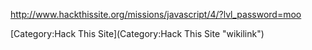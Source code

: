 <http://www.hackthissite.org/missions/javascript/4/?lvl_password=moo>

[Category:Hack This Site](Category:Hack This Site "wikilink")
